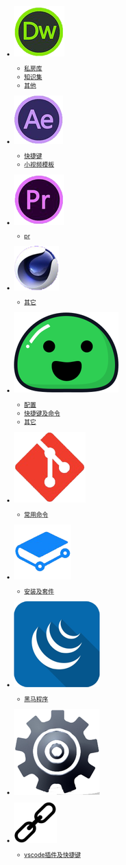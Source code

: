 - [![html](img\html.png ':size=30 html')](html\3d-html\3d-html.md)
    - [私房库](html\html-私房库.md)
    - [知识集](html\html-知识集.md)
    - [其他](html\html-其它.md)

- [![ae](img\ae.png ':size=30 html')](ae\3d-ae\3d-ae.md)
    - [快捷键](#/)
    - [小视频模板](ae\ae-小视频模板.html)

- [![pr](img\pr.png ':size=30 pr')](pr\3d-pr\3d-pr.md)
    - [pr](#/)

- [![c4d](img\c4d.png ':size=30 c4d')](c4d\3d-c4d\3d-c4d.md)
    - [其它](c4d\c4d-其它.md)

- [![docsify](img\docsify.svg ':size=30 docsify')](docsify\3d-docs\3d-docs.md)
    - [配置](docsify\other\docs-配置.md)
    - [快捷键及命令](docsify\docs-快捷键及命令.md)
    - [其它](docsify\other\docs-其它.md) 

- [![git](img\git.png ':size=30 git')](git\3d-git\3d-git.md)
    - [常用命令](git\git-常用命令.md)

- [![gitbook](img\gitbook.png ':size=30 gitbook')](gitbook\3d-gh\3d-gh.md)
    - [安装及套件](gitbook\gitbook-安装及套件.md)

- [![jquery](img\jquery.png ':size=30 jquery')](jquery\3d-jq\3d-jq.md)
    - [黑马程序](jquery\jq-黑马教程.md)

- [![other](img\other.png ':size=30 git')](other\3d-oth\3d-oth.md)

- ![link](img\link.png ':size=30 link')
    - [vscode插件及快捷键](other/vs_code插件及快捷键.md)



